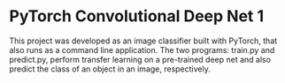 # PyTorch Convolutional Deep Net 1

This project was developed as an image classifier built with PyTorch, that also runs as a command line application. The two programs: train.py and predict.py, perform transfer learning on a pre-trained deep net and also predict the class of an object in an image, respectively.
